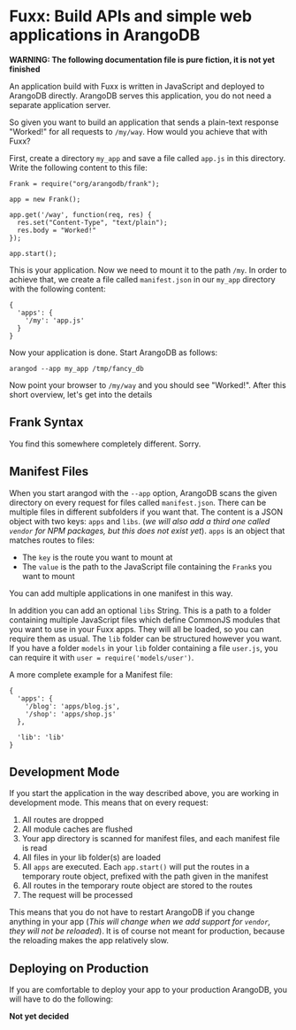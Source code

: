 # Fuxx: Build APIs and simple web applications in ArangoDB

**WARNING: The following documentation file is pure fiction,
it is not yet finished**

An application build with Fuxx is written in JavaScript and deployed
to ArangoDB directly. ArangoDB serves this application, you do not
need a separate application server.

So given you want to build an application that sends a plain-text
response "Worked!" for all requests to `/my/way`. How would you
achieve that with Fuxx?

First, create a directory `my_app` and save a file called `app.js`
in this directory. Write the following content to this file:

    Frank = require("org/arangodb/frank");

    app = new Frank();

    app.get('/way', function(req, res) {
      res.set("Content-Type", "text/plain");
      res.body = "Worked!"
    });

    app.start();

This is your application. Now we need to mount it to the path `/my`.
In order to achieve that, we create a file called `manifest.json` in
our `my_app` directory with the following content:

    {
      'apps': {
        '/my': 'app.js'
      }
    }

Now your application is done. Start ArangoDB as follows:

    arangod --app my_app /tmp/fancy_db

Now point your browser to `/my/way` and you should see "Worked!".
After this short overview, let's get into the details

## Frank Syntax

You find this somewhere completely different. Sorry.

## Manifest Files

When you start arangod with the `--app` option, ArangoDB scans the
given directory on every request for files called `manifest.json`.
There can be multiple files in different subfolders if you want that.
The content is a JSON object with two keys: `apps` and `libs`.
(*we will also add a third one called `vendor` for NPM packages, but
this does not exist yet*).
`apps` is an object that matches routes to files:

* The `key` is the route you want to mount at
* The `value` is the path to the JavaScript file containing the `Frank`s you want to mount

You can add multiple applications in one manifest in this way.

In addition you can add an optional `libs` String. This is a path to
a folder containing multiple JavaScript files which define CommonJS
modules that you want to use in your Fuxx apps. They will all be loaded,
so you can require them as usual. The `lib` folder can be structured however
you want. If you have a folder `models` in your `lib` folder containing
a file `user.js`, you can require it with `user = require('models/user')`.

A more complete example for a Manifest file:

    {
      'apps': {
        '/blog': 'apps/blog.js',
        '/shop': 'apps/shop.js'
      },

      'lib': 'lib'
    }


## Development Mode

If you start the application in the way described above, you are working
in development mode. This means that on every request:

1. All routes are dropped
2. All module caches are flushed
3. Your app directory is scanned for manifest files, and each manifest file is read
4. All files in your lib folder(s) are loaded
5. All `apps` are executed. Each `app.start()` will put the routes in a temporary route object, prefixed with the path given in the manifest
6. All routes in the temporary route object are stored to the routes
7. The request will be processed

This means that you do not have to restart ArangoDB if you change anything in your app
(*This will change when we add support for `vendor`, they will not be reloaded*).
It is of course not meant for production, because the reloading makes the app relatively slow.

## Deploying on Production

If you are comfortable to deploy your app to your production ArangoDB, you will have to do
the following:

**Not yet decided**
